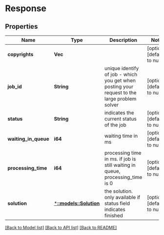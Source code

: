 # Response

## Properties
Name | Type | Description | Notes
------------ | ------------- | ------------- | -------------
**copyrights** | **Vec<String>** |  | [optional] [default to null]
**job_id** | **String** | unique identify of job - which you get when posting your request to the large problem solver | [optional] [default to null]
**status** | **String** | indicates the current status of the job | [optional] [default to null]
**waiting_in_queue** | **i64** | waiting time in ms | [optional] [default to null]
**processing_time** | **i64** | processing time in ms. if job is still waiting in queue, processing_time is 0 | [optional] [default to null]
**solution** | [***::models::Solution**](Solution.md) | the solution. only available if status field indicates finished | [optional] [default to null]

[[Back to Model list]](../README.md#documentation-for-models) [[Back to API list]](../README.md#documentation-for-api-endpoints) [[Back to README]](../README.md)


